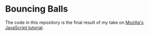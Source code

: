 # Bouncing Balls
The code in this repository is the final result of my take on [Mozilla's JavaScript tutorial](https://developer.mozilla.org/en-US/docs/Web/JavaScript).
